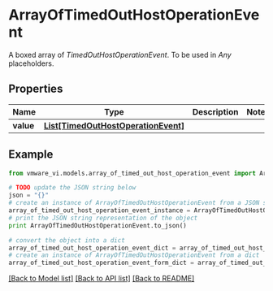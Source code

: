 # ArrayOfTimedOutHostOperationEvent

A boxed array of *TimedOutHostOperationEvent*. To be used in *Any* placeholders. 

## Properties
Name | Type | Description | Notes
------------ | ------------- | ------------- | -------------
**value** | [**List[TimedOutHostOperationEvent]**](TimedOutHostOperationEvent.md) |  | 

## Example

```python
from vmware_vi.models.array_of_timed_out_host_operation_event import ArrayOfTimedOutHostOperationEvent

# TODO update the JSON string below
json = "{}"
# create an instance of ArrayOfTimedOutHostOperationEvent from a JSON string
array_of_timed_out_host_operation_event_instance = ArrayOfTimedOutHostOperationEvent.from_json(json)
# print the JSON string representation of the object
print ArrayOfTimedOutHostOperationEvent.to_json()

# convert the object into a dict
array_of_timed_out_host_operation_event_dict = array_of_timed_out_host_operation_event_instance.to_dict()
# create an instance of ArrayOfTimedOutHostOperationEvent from a dict
array_of_timed_out_host_operation_event_form_dict = array_of_timed_out_host_operation_event.from_dict(array_of_timed_out_host_operation_event_dict)
```
[[Back to Model list]](../README.md#documentation-for-models) [[Back to API list]](../README.md#documentation-for-api-endpoints) [[Back to README]](../README.md)


